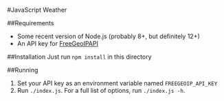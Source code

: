 #JavaScript Weather

##Requirements
* Some recent version of Node.js (probably 8+, but definitely 12+)
* An API key for [FreeGeoIPAPI](https://freegeoip.app/)

##Installation
Just run `npm install` in this directory

##Running
1. Set your API key as an environment variable named `FREEGEOIP_API_KEY`
2. Run `./index.js`. For a full list of options, run `./index.js -h`.
